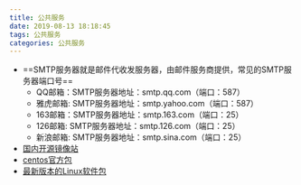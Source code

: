 ```yaml
---
title: 公共服务
date: 2019-08-13 18:18:45
tags: 公共服务
categories: 公共服务
---
```

- ==SMTP服务器就是邮件代收发服务器，由邮件服务商提供，常见的SMTP服务器端口号==
    - QQ邮箱：SMTP服务器地址：smtp.qq.com（端口：587）
    - 雅虎邮箱: SMTP服务器地址：smtp.yahoo.com（端口：587）
    - 163邮箱：SMTP服务器地址：smtp.163.com（端口：25）
    - 126邮箱: SMTP服务器地址：smtp.126.com（端口：25）
    - 新浪邮箱: SMTP服务器地址：smtp.sina.com（端口：25）
- [国内开源镜像站](https://www.jianshu.com/p/8b860d84b032?utm_campaign=hugo&utm_medium=reader_share&utm_content=note&utm_source=weixin-friends)
- [centos官方包](http://mirror.centos.org/centos/7.6.1810/os/x86_64/Packages/)
- [最新版本的Linux软件包](https://pkgs.org/)
<!--more-->